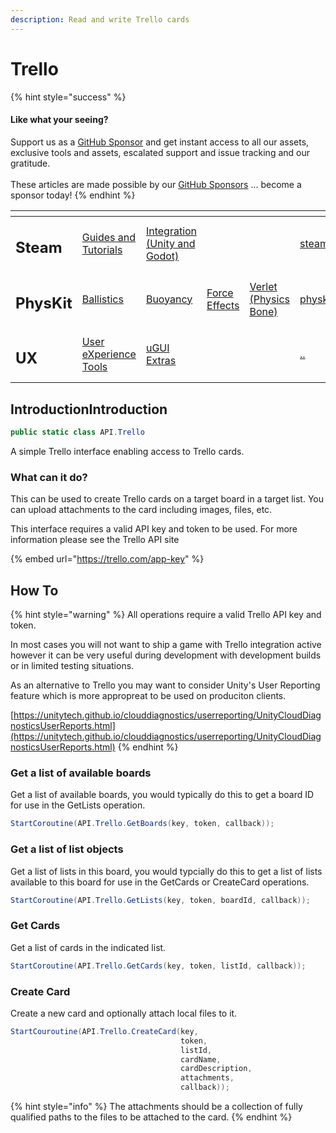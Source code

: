 ```yaml
---
description: Read and write Trello cards
---
```


# Trello

{% hint style="success" %}
#### Like what your seeing?

Support us as a [GitHub Sponsor](../../../become-a-sponsor/) and get instant access to all our assets, exclusive tools and assets, escalated support and issue tracking and our gratitude.\
\
These articles are made possible by our [GitHub Sponsors](../../../become-a-sponsor/) ... become a sponsor today!
{% endhint %}

<table data-view="cards"><thead><tr><th></th><th></th><th></th><th></th><th></th><th data-hidden data-card-target data-type="content-ref"></th><th data-hidden data-card-cover data-type="files"></th></tr></thead><tbody><tr><td><h2>Steam</h2></td><td><a href="../../../company/steam/">Guides and Tutorials</a></td><td><a href="../../steamworks/">Integration (Unity and Godot)</a></td><td></td><td></td><td><a href="../../../company/steam/">steam</a></td><td><a href="../../../.gitbook/assets/Steamworks Card.png">Steamworks Card.png</a></td></tr><tr><td><h2>PhysKit</h2></td><td><a href="../../physkit/learning/sample-scenes/1-ballistic-basics.md">Ballistics</a></td><td><a href="../../physkit/learning/sample-scenes/1-buoyancy-example.md">Buoyancy</a></td><td><a href="../../physkit/learning/sample-scenes/1-force-effect-fields.md">Force Effects</a></td><td><a href="../../physkit/learning/sample-scenes/2-verlet-spring-skinned-mesh.md">Verlet (Physics Bone)</a></td><td><a href="../../physkit/">physkit</a></td><td><a href="../../../.gitbook/assets/PhysKit Card.png">PhysKit Card.png</a></td></tr><tr><td><h2>UX</h2></td><td><a href="../learning/core-concepts/">User eXperience Tools</a></td><td><a href="../learning/ugui-extras/">uGUI Extras</a></td><td></td><td></td><td><a href="../">..</a></td><td><a href="../../../.gitbook/assets/Splash Screen (1).png">Splash Screen (1).png</a></td></tr></tbody></table>

## IntroductionIntroduction

```csharp
public static class API.Trello
```

A simple Trello interface enabling access to Trello cards.

### What can it do?

This can be used to create Trello cards on a target board in a target list. You can upload attachments to the card including images, files, etc.

This interface requires a valid API key and token to be used. For more information please see the Trello API site

{% embed url="https://trello.com/app-key" %}

## How To

{% hint style="warning" %}
All operations require a valid Trello API key and token.

In most cases you will not want to ship a game with Trello integration active however it can be very useful during development with development builds or in limited testing situations.

As an alternative to Trello you may want to consider Unity's User Reporting feature which is more appropreat to be used on produciton clients.

[https://unitytech.github.io/clouddiagnostics/userreporting/UnityCloudDiagnosticsUserReports.html](https://unitytech.github.io/clouddiagnostics/userreporting/UnityCloudDiagnosticsUserReports.html)
{% endhint %}

### Get a list of available boards

Get a list of available boards, you would typically do this to get a board ID for use in the GetLists operation.

```csharp
StartCoroutine(API.Trello.GetBoards(key, token, callback));
```

### Get a list of list objects

Get a list of lists in this board, you would typcially do this to get a list of lists available to this board for use in the GetCards or CreateCard operations.

```csharp
StartCoroutine(API.Trello.GetLists(key, token, boardId, callback));
```

### Get Cards

Get a list of cards in the indicated list.

```csharp
StartCoroutine(API.Trello.GetCards(key, token, listId, callback));
```

### Create Card

Create a new card and optionally attach local files to it.

```csharp
StartCouroutine(API.Trello.CreateCard(key,
                                      token,
                                      listId,
                                      cardName,
                                      cardDescription,
                                      attachments,
                                      callback));
```

{% hint style="info" %}
The attachments should be a collection of fully qualified paths to the files to be attached to the card.
{% endhint %}
